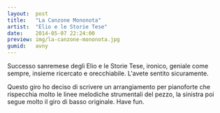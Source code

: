 ```yaml
---
layout:  post
title:   "La Canzone Mononota"
artist:  "Elio e le Storie Tese"
date:    2014-05-07 22:24:00
preview: img/la-canzone-mononota.jpg
gumid:   avny
---
```


Successo sanremese degli Elio e le Storie Tese, ironico, geniale come sempre,
insieme ricercato e orecchiabile. L'avete sentito sicuramente.

Questo giro ho deciso di scrivere un arrangiamento per pianoforte che
rispecchia molto le linee melodiche strumentali del pezzo, la sinistra poi
segue molto il giro di basso originale. Have fun.

<!-- vim: set tw=79 spell spelllang=it: -->

